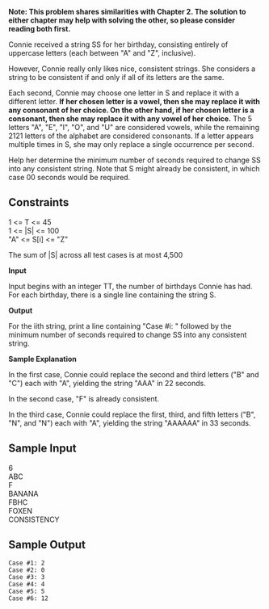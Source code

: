 **Note: This problem shares similarities with Chapter 2. The solution to either chapter may help with solving the other, so please consider reading both first.**

Connie received a string SS for her birthday, consisting entirely of uppercase letters (each between "A" and "Z", inclusive).

However, Connie really only likes nice, consistent strings. She considers a string to be consistent if and only if all of its letters are the same.

Each second, Connie may choose one letter in S and replace it with a different letter. **If her chosen letter is a vowel, then she may replace it with any consonant of her choice. On the other hand, if her chosen letter is a consonant, then she may replace it with any vowel of her choice.** The 5 letters "A", "E", "I", "O", and "U" are considered vowels, while the remaining 2121 letters of the alphabet are considered consonants. If a letter appears multiple times in S, she may only replace a single occurrence per second.

Help her determine the minimum number of seconds required to change SS into any consistent string. Note that S might already be consistent, in which case 00 seconds would be required.

## Constraints

1 <= T <= 45 <br>
1 <= |S| <= 100 <br>
"A" <= S[i] <= "Z"<br>

The sum of |S| across all test cases is at most 4,500

**Input**

Input begins with an integer TT, the number of birthdays Connie has had. For each birthday, there is a single line containing the string S.

**Output**

For the iith string, print a line containing "Case #i: " followed by the minimum number of seconds required to change SS into any consistent string.

**Sample Explanation**

In the first case, Connie could replace the second and third letters ("B" and "C") each with "A", yielding the string "AAA" in 22 seconds.

In the second case, "F" is already consistent.

In the third case, Connie could replace the first, third, and fifth letters ("B", "N", and "N") each with "A", yielding the string "AAAAAA" in 33 seconds.

## Sample Input

6 <br>
ABC <br>
F <br>
BANANA <br>
FBHC <br>
FOXEN <br> 
CONSISTENCY <br>


## Sample Output
```
Case #1: 2
Case #2: 0
Case #3: 3
Case #4: 4
Case #5: 5
Case #6: 12
```